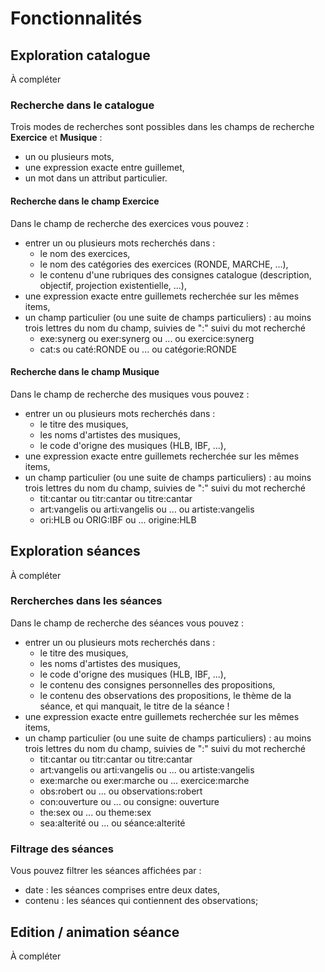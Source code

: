 # Fonctionnalités

## Exploration catalogue

À compléter
### Recherche dans le catalogue
Trois modes de recherches sont possibles dans les champs de recherche **Exercice** et **Musique** :
- un ou plusieurs mots,
- une expression exacte entre guillemet,
- un mot dans un attribut particulier.

#### Recherche dans le champ Exercice
Dans le champ de recherche des exercices vous pouvez :
 - entrer un ou plusieurs mots recherchés dans : 
   + le nom des exercices,
   + le nom des catégories des exercices (RONDE, MARCHE, ...),
   + le contenu d'une rubriques des consignes catalogue (description, objectif, projection existentielle, ...),
 - une expression exacte entre guillemets recherchée sur les mêmes items,
 - un champ particulier (ou une suite de champs particuliers) : au moins trois lettres du nom du champ, suivies de ":" suivi du mot recherché
   + exe:synerg ou exer:synerg ou ... ou exercice:synerg
   + cat:s ou caté:RONDE ou ... ou catégorie:RONDE 

#### Recherche dans le champ Musique
 Dans le champ de recherche des musiques vous pouvez :
 - entrer un ou plusieurs mots recherchés dans : 
   + le titre des musiques, 
   + les noms d'artistes des musiques, 
   + le code d'origne des musiques (HLB, IBF, ...),
 - une expression exacte entre guillemets recherchée sur les mêmes items,
 - un champ particulier (ou une suite de champs particuliers) : au moins trois lettres du nom du champ, suivies de ":" suivi du mot recherché
   + tit:cantar ou titr:cantar ou titre:cantar
   + art:vangelis ou arti:vangelis ou ... ou artiste:vangelis 
   + ori:HLB ou ORIG:IBF ou ... origine:HLB

## Exploration séances
À compléter

### Rercherches dans les séances
 Dans le champ de recherche des séances vous pouvez :
 - entrer un ou plusieurs mots recherchés dans : 
   + le titre des musiques, 
   + les noms d'artistes des musiques, 
   + le code d'origne des musiques (HLB, IBF, ...),
   + le contenu des consignes personnelles des propositions, 
   + le contenu des observations des propositions, le thème de la séance, et qui manquait, le titre de la séance !
 - une expression exacte entre guillemets recherchée sur les mêmes items,
 - un champ particulier (ou une suite de champs particuliers) : au moins trois lettres du nom du champ, suivies de ":" suivi du mot recherché
   + tit:cantar ou titr:cantar ou titre:cantar
   + art:vangelis ou arti:vangelis ou ... ou artiste:vangelis 
   + exe:marche ou exer:marche ou ... exercice:marche
   + obs:robert ou ... ou observations:robert
   + con:ouverture ou ... ou consigne: ouverture
   + the:sex ou ... ou theme:sex
   + sea:alterité ou ... ou séance:alterité

### Filtrage des séances
Vous pouvez filtrer les séances affichées par :
- date : les séances comprises entre deux dates,
- contenu : les séances qui contiennent des observations;

## Edition / animation séance

À compléter